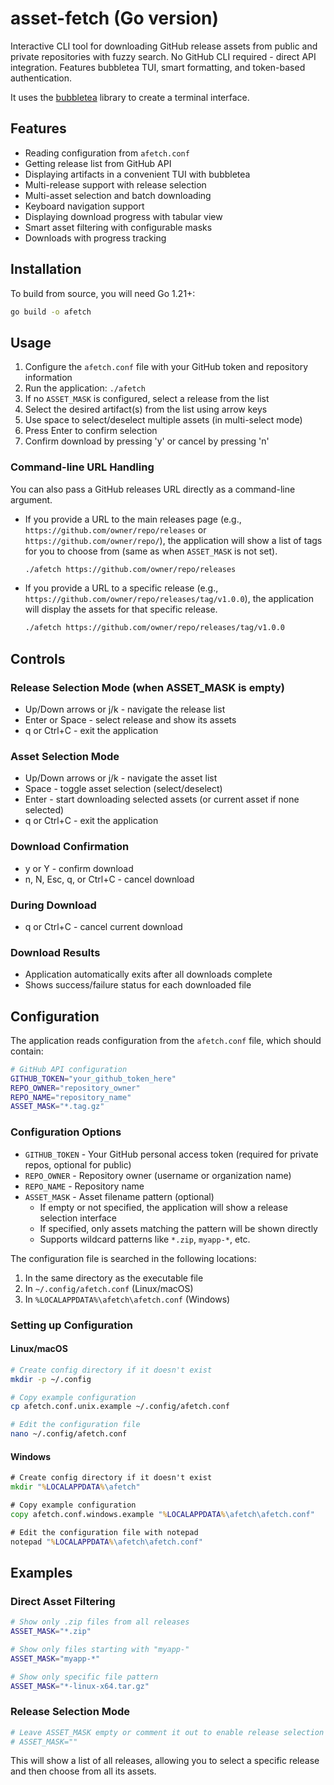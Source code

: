 # asset-fetch (Go version)

Interactive CLI tool for downloading GitHub release assets from public and private repositories with fuzzy search. No GitHub CLI required - direct API integration. Features bubbletea TUI, smart formatting, and token-based authentication.

It uses the [bubbletea](https://github.com/charmbracelet/bubbletea) library to create a terminal interface.

## Features

- Reading configuration from `afetch.conf`
- Getting release list from GitHub API
- Displaying artifacts in a convenient TUI with bubbletea
- Multi-release support with release selection
- Multi-asset selection and batch downloading
- Keyboard navigation support
- Displaying download progress with tabular view
- Smart asset filtering with configurable masks
- Downloads with progress tracking

## Installation

To build from source, you will need Go 1.21+:

```bash
go build -o afetch
```

## Usage

1. Configure the `afetch.conf` file with your GitHub token and repository information
2. Run the application: `./afetch`
3. If no `ASSET_MASK` is configured, select a release from the list
4. Select the desired artifact(s) from the list using arrow keys
5. Use space to select/deselect multiple assets (in multi-select mode)
6. Press Enter to confirm selection
7. Confirm download by pressing 'y' or cancel by pressing 'n'

### Command-line URL Handling
 
You can also pass a GitHub releases URL directly as a command-line argument.

- If you provide a URL to the main releases page (e.g., `https://github.com/owner/repo/releases` or `https://github.com/owner/repo/`), the application will show a list of tags for you to choose from (same as when `ASSET_MASK` is not set).

  ```bash
  ./afetch https://github.com/owner/repo/releases
  ```

- If you provide a URL to a specific release (e.g., `https://github.com/owner/repo/releases/tag/v1.0.0`), the application will display the assets for that specific release.

  ```bash
  ./afetch https://github.com/owner/repo/releases/tag/v1.0.0
  ```


## Controls

### Release Selection Mode (when ASSET_MASK is empty)
- Up/Down arrows or j/k - navigate the release list
- Enter or Space - select release and show its assets
- q or Ctrl+C - exit the application

### Asset Selection Mode
- Up/Down arrows or j/k - navigate the asset list
- Space - toggle asset selection (select/deselect)
- Enter - start downloading selected assets (or current asset if none selected)
- q or Ctrl+C - exit the application

### Download Confirmation
- y or Y - confirm download
- n, N, Esc, q, or Ctrl+C - cancel download

### During Download
- q or Ctrl+C - cancel current download

### Download Results
- Application automatically exits after all downloads complete
- Shows success/failure status for each downloaded file

## Configuration

The application reads configuration from the `afetch.conf` file, which should contain:

```bash
# GitHub API configuration
GITHUB_TOKEN="your_github_token_here"
REPO_OWNER="repository_owner"
REPO_NAME="repository_name"
ASSET_MASK="*.tag.gz"
```

### Configuration Options

- `GITHUB_TOKEN` - Your GitHub personal access token (required for private repos, optional for public)
- `REPO_OWNER` - Repository owner (username or organization name)
- `REPO_NAME` - Repository name
- `ASSET_MASK` - Asset filename pattern (optional)
  - If empty or not specified, the application will show a release selection interface
  - If specified, only assets matching the pattern will be shown directly
  - Supports wildcard patterns like `*.zip`, `myapp-*`, etc.

The configuration file is searched in the following locations:
1. In the same directory as the executable file
2. In `~/.config/afetch.conf` (Linux/macOS)
3. In `%LOCALAPPDATA%\afetch\afetch.conf` (Windows)

### Setting up Configuration

#### Linux/macOS
```bash
# Create config directory if it doesn't exist
mkdir -p ~/.config

# Copy example configuration
cp afetch.conf.unix.example ~/.config/afetch.conf

# Edit the configuration file
nano ~/.config/afetch.conf
```

#### Windows
```cmd
# Create config directory if it doesn't exist
mkdir "%LOCALAPPDATA%\afetch"

# Copy example configuration
copy afetch.conf.windows.example "%LOCALAPPDATA%\afetch\afetch.conf"

# Edit the configuration file with notepad
notepad "%LOCALAPPDATA%\afetch\afetch.conf"
```

## Examples

### Direct Asset Filtering
```bash
# Show only .zip files from all releases
ASSET_MASK="*.zip"

# Show only files starting with "myapp-"
ASSET_MASK="myapp-*"

# Show only specific file pattern
ASSET_MASK="*-linux-x64.tar.gz"
```

### Release Selection Mode
```bash
# Leave ASSET_MASK empty or comment it out to enable release selection
# ASSET_MASK=""
```

This will show a list of all releases, allowing you to select a specific release and then choose from all its assets.
